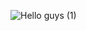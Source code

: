 ![Hello guys (1)](https://github.com/SaminKirigaya/UI-UX_For_Car_Company/assets/104618775/97a143db-22dc-402a-9d40-947ecd0e74ae)
